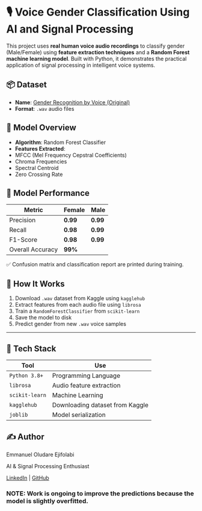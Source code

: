 # 🎙️ Voice Gender Classification Using AI and Signal Processing

This project uses **real human voice audio recordings** to classify gender (Male/Female) using **feature extraction techniques** and a **Random Forest machine learning model**. Built with Python, it demonstrates the practical application of signal processing in intelligent voice systems.

## 📦 Dataset

- **Name**: [Gender Recognition by Voice (Original)](https://www.kaggle.com/datasets/murtadhanajim/gender-recognition-by-voiceoriginal)
- **Format**: `.wav` audio files

## 🧠 Model Overview

- **Algorithm**: Random Forest Classifier
- **Features Extracted**:
- MFCC (Mel Frequency Cepstral Coefficients)
- Chroma Frequencies
- Spectral Centroid
- Zero Crossing Rate

## 🧪 Model Performance

| Metric        | Female      | Male        |
|---------------|-------------|-------------|
| Precision     | **0.99**    | **0.99**    |
| Recall        | **0.98**    | **0.99**    |
| F1-Score      | **0.98**    | **0.99**    |
| Overall Accuracy | **99%** |

✅ Confusion matrix and classification report are printed during training.

## 🚀 How It Works

1. Download `.wav` dataset from Kaggle using `kagglehub`
2. Extract features from each audio file using `librosa`
3. Train a `RandomForestClassifier` from `scikit-learn`
4. Save the model to disk
5. Predict gender from new `.wav` voice samples

---

## 🧰 Tech Stack

| Tool          | Use                                 |
|---------------|--------------------------------------|
| `Python 3.8+` | Programming Language                |
| `librosa`     | Audio feature extraction            |
| `scikit-learn`| Machine Learning                    |
| `kagglehub`   | Downloading dataset from Kaggle     |
| `joblib`      | Model serialization                 |

## ✍️ Author
Emmanuel Oludare Ejifolabi

AI & Signal Processing Enthusiast

[LinkedIn](https://www.linkedin.com/in/emmagee001) | [GitHub](https://www.github.com/ejifolabi)


### **NOTE:** Work is ongoing to improve the predictions because the model is slightly overfitted.
